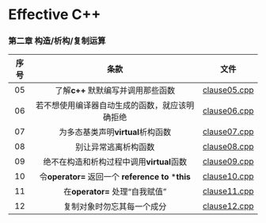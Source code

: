 # Effective C++  
### 第二章 构造/析构/复制运算 
| 序号 |  条款  | 文件  |
| :---:|  :---:  | :---:  |
|  05  | 了解**c++** 默默编写并调用那些函数 | [clause05.cpp](./clause05.cpp) |
|  06  | 若不想使用编译器自动生成的函数，就应该明确拒绝 | [clause06.cpp](./clause06.cpp) |
|  07  | 为多态基类声明**virtual**析构函数 | [clause07.cpp](./clause07.cpp)|
|  08  | 别让异常逃离析构函数 | [clause08.cpp](./clause08.cpp) |
|  09  | 绝不在构造和析构过程中调用**virtual**函数 | [clause09.cpp](./clause09.cpp) |
|  10  | 令**operator=** 返回一个 **reference to** ***this** | [clause10.cpp](./clause10.cpp) |
|  11  | 在**operator=** 处理“自我赋值” | [clause11.cpp](./clause11.cpp) |
|  12  | 复制对象时勿忘其每一个成分 | [clause12.cpp](./clause12.cpp) |